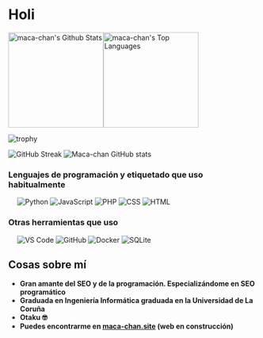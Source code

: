 # Holi

<img alt="maca-chan's Github Stats" src="https://github-readme-stats.vercel.app/api/?username=maca-chan&theme=synthwave&show_icons=true&include_all_commits=true&count_private=true&hide_border=true" height="192px"/><img alt="maca-chan's Top Languages" src="https://github-readme-stats.vercel.app/api/top-langs/?username=maca-chan&langs_count=8&layout=compact&theme=synthwave&hide_border=true&bg_color=1F222E&title_color=F85D7F&icon_color=F8D866" height="192px"/>

![trophy](https://github-profile-trophy.vercel.app/?username=maca-chan&theme=dracula&no-frame=true)

![GitHub Streak](https://github-readme-streak-stats.herokuapp.com/?user=maca-chan&theme=synthwave&include_all_commits=true&count_private=true&)
![Maca-chan GitHub stats](https://github-readme-stats.vercel.app/api?username=maca-chan&show_icons=true&theme=synthwave) 

### Lenguajes de programación y etiquetado que uso habitualmente
&emsp;
![Python](https://img.shields.io/badge/-Python-000?&logo=Python)
![JavaScript](https://img.shields.io/badge/-JavaScript-000?&logo=JavaScript)
![PHP](https://img.shields.io/badge/-PHP-000?&logo=PHP)
![CSS](https://img.shields.io/badge/-CSS-000?&logo=CSS3)
![HTML](https://img.shields.io/badge/-HTML-000?&logo=HTML5)

### Otras herramientas que uso
&emsp;
![VS Code](https://img.shields.io/badge/-VS%20Code-000?&logo=Visual-Studio-Code)
![GitHub](https://img.shields.io/badge/-GitHub-000?&logo=GitHub)
![Docker](https://img.shields.io/badge/-Docker-000?&logo=Docker)
![SQLite](https://img.shields.io/badge/-SQLite-000?&logo=SQLite)

## Cosas sobre mí

- **Gran amante del SEO y de la programación. Especializándome en SEO programático**
- **Graduada en Ingeniería Informática graduada en la Universidad de La Coruña**
- **Otaku 🤓**
- **Puedes encontrarme en [maca-chan.site](https://maca-chan.site) (web en construcción)**
